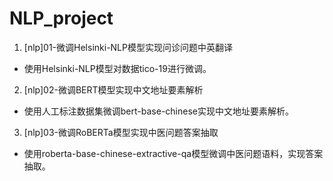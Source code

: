 # NLP_project

1. [nlp]01-微调Helsinki-NLP模型实现问诊问题中英翻译
 - 使用Helsinki-NLP模型对数据tico-19进行微调。
2. [nlp]02-微调BERT模型实现中文地址要素解析
 - 使用人工标注数据集微调bert-base-chinese实现中文地址要素解析。
3. [nlp]03-微调RoBERTa模型实现中医问题答案抽取
 - 使用roberta-base-chinese-extractive-qa模型微调中医问题语料，实现答案抽取。
